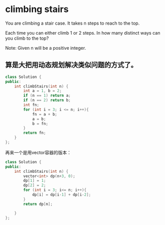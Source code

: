 # climbing stairs

You are climbing a stair case. It takes n steps to reach to the top.

Each time you can either climb 1 or 2 steps. In how many distinct ways can you climb to the top?

Note: Given n will be a positive integer.

## 算是大把用动态规划解决类似问题的方式了。

```cpp
class Solution {
public:
    int climbStairs(int n) {
        int a = 1, b = 2;
        if (n == 1) return a;
        if (n == 2) return b;
        int fn;
        for (int i = 3; i <= n; i++){
            fn = a + b;
            a = b;
            b = fn;
        }
        return fn;
    }
};
```

再来一个是用vector容器的版本：

```cpp
class Solution {
public:
    int climbStairs(int n) {
        vector<int> dp(n+3, 0);
        dp[1] = 1;
        dp[2] = 2;
        for (int i = 3; i<= n; i++){
            dp[i] = dp[i-1] + dp[i-2];
        }
        return dp[n];

    }
};
```
